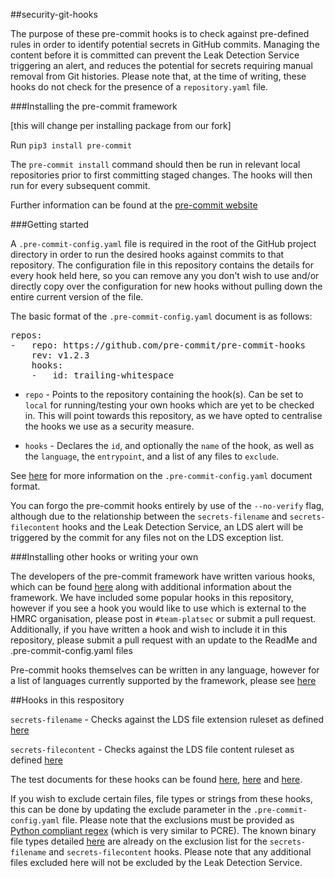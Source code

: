 ##security-git-hooks

The purpose of these pre-commit hooks is to check against pre-defined rules in order to identify potential secrets in GitHub commits. Managing the content before it is committed can prevent the Leak Detection Service triggering an alert, and reduces the potential for secrets requiring manual removal from Git histories. Please note that, at the time of writing, these hooks do not check for the presence of a `repository.yaml` file.

###Installing the pre-commit framework

[this will change per installing package from our fork]

Run `pip3 install pre-commit`

 The `pre-commit install` command should then be run in relevant local repositories prior to first committing staged changes. The hooks will then run for every subsequent commit.

Further information can be found at the [pre-commit website](https://pre-commit.com/)

###Getting started 

A `.pre-commit-config.yaml` file is required in the root of the GitHub project directory in order to run the desired hooks against commits to that repository. The configuration file in this repository contains the details for every hook held here, so you can remove any you don't wish to use and/or directly copy over the configuration for new hooks without pulling down the entire current version of the file.


The basic format of the `.pre-commit-config.yaml` document is as follows:
<pre>
repos:
-   repo: https://github.com/pre-commit/pre-commit-hooks
    rev: v1.2.3
    hooks:
    -   id: trailing-whitespace
</pre>

* `repo` - Points to the repository containing the hook(s). Can be set to `local` for running/testing your own hooks which are yet to be checked in. This will point towards this repository, as we have opted to centralise the hooks we use as a security measure.

* `hooks` - Declares the `id`, and optionally the `name` of the hook, as well as the `language`, the `entrypoint`, and a list of any files to `exclude`.

See [here](https://pre-commit.com/#plugins) for more information on the `.pre-commit-config.yaml` document format.


You can forgo the pre-commit hooks entirely by use of the `--no-verify` flag, although due to the relationship between the `secrets-filename` and `secrets-filecontent` hooks and the Leak Detection Service, an LDS alert will be triggered by the commit for any files not on the LDS exception list.

###Installing other hooks or writing your own

The developers of the pre-commit framework have written various hooks, which can be found [here](https://github.com/pre-commit/pre-commit-hooks) along with additional information about the framework. We have included some popular hooks in this repository, however if you see a hook you would like to use which is external to the HMRC organisation, please post in `#team-platsec` or submit a pull request. Additionally, if you have written a hook and wish to include it in this repository, please submit a pull request with an update to the ReadMe and .pre-commit-config.yaml files

Pre-commit hooks themselves can be written in any language, however for a list of languages currently supported by the framework, please see [here](https://pre-commit.com/#new-hooks)

##Hooks in this respository

`secrets-filename` -  Checks against the LDS file extension ruleset as defined [here](https://github.com/hmrc/app-config-base/blob/master/leak-detection.conf#L142)

`secrets-filecontent` - Checks against the LDS file content ruleset as defined [here](https://github.com/hmrc/app-config-base/blob/master/leak-detection.conf#L92)

The test documents for these hooks can be found [here](), [here]() and [here](). 

If you wish to exclude certain files, file types or strings from these hooks, this can be done by updating the exclude parameter in the `.pre-commit-config.yaml` file. Please note that the exclusions must be provided as [Python compliant regex](https://www.debuggex.com/cheatsheet/regex/python) (which is very similar to PCRE). The known binary file types detailed [here](https://github.com/hmrc/app-config-base/blob/master/leak-detection.conf#L76) are already on the exclusion list for the `secrets-filename` and `secrets-filecontent` hooks. Please note that any additional files excluded here will not be excluded by the Leak Detection Service.